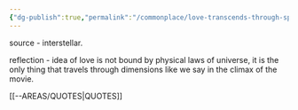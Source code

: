 ```yaml
---
{"dg-publish":true,"permalink":"/commonplace/love-transcends-through-space-and-time/","created":"2025-02-16T03:29:28.902+08:00"}
---
```



source - interstellar.

reflection - idea of love is not bound by physical laws of universe, it is the only thing that travels through dimensions like we say in the climax of the movie. 

[[--AREAS/QUOTES\|QUOTES]]
